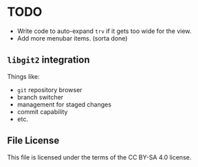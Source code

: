 # TODO

* Write code to auto-expand `trv` if it gets too wide for the view.
* Add more menubar items. (sorta done)

## `libgit2` integration
Things like:
* `git` repository browser
* branch switcher
* management for staged changes
* commit capability
* etc.

## File License
This file is licensed under the terms of the CC BY-SA 4.0 license.
